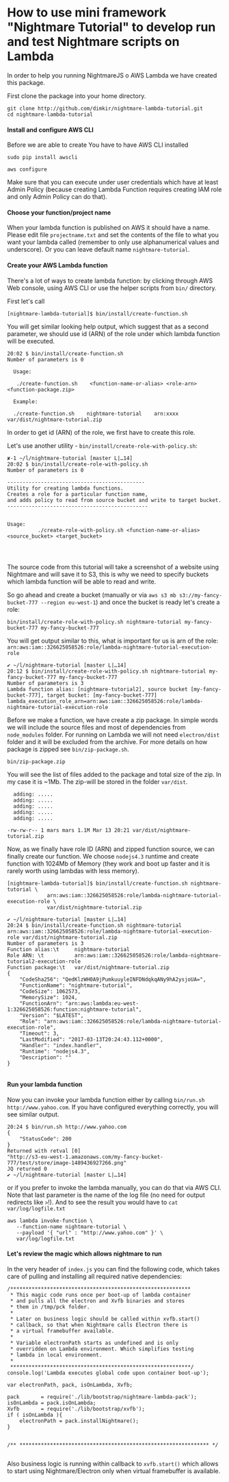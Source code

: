 How to use mini framework "Nightmare Tutorial" to develop run and test Nightmare scripts on Lambda
=====


In order to help you running NightmareJS o AWS Lambda we have created this package.

First clone the package into your home directory.


```
git clone http://github.com/dimkir/nightmare-lambda-tutorial.git 
cd nightmare-lambda-tutorial
```



#### Install and configure AWS CLI

Before we are able to create You have to have AWS CLI installed
```
sudo pip install awscli

aws configure

```

Make sure that you can execute under user credentials which have at least Admin Policy 
(because creating Lambda Function requires creating IAM role and only Admin Policy can do that).





#### Choose your function/project name

When your lambda function is published on AWS it should have a name. Please edit file `projectname.txt` and set 
the contents of the file to what you want your lambda called (remember to only use alphanumerical values and underscore). 
Or you can leave default name `nightmare-tutorial`.



#### Create your AWS Lambda function

There's a lot of ways to create lambda function: by clicking through AWS Web console, using AWS CLI or use the helper scripts from  `bin/` directory.

First let's call 

```
[nightmare-lambda-tutorial]$ bin/install/create-function.sh

```


You will get similar looking help output, which suggest that as a second parameter, 
we should use id (ARN) of the role under which lambda function will be executed. 

```
20:02 $ bin/install/create-function.sh 
Number of parameters is 0

  Usage:

   ./create-function.sh    <function-name-or-alias> <role-arn> <function-package.zip>

  Example: 

  ./create-function.sh    nightmare-tutorial    arn:xxxx     var/dist/nightmare-tutorial.zip

```


In order to get id (ARN) of the role, we first have to create this role.

Let's use another utility - `bin/install/create-role-with-policy.sh`:

```
✘-1 ~/l/nightmare-tutorial [master L|…14] 
20:02 $ bin/install/create-role-with-policy.sh 
Number of parameters is 0

---------------------------------------------
Utility for creating lambda functions.
Creates a role for a particular function name, 
and adds policy to read from source bucket and write to target bucket.
----------------------------------------------


Usage: 
          ./create-role-with-policy.sh <function-name-or-alias> <source_bucket> <target_bucket>




```


The source code from this tutorial will take a screenshot of a website using Nightmare and will save it to S3, 
this is why we need to specify buckets which lambda function will be able to read and write. 

So go ahead and create a bucket  (manually or via `aws s3 mb s3://my-fancy-bucket-777 --region eu-west-1`) and once 
the bucket is ready let's create a role:


```
bin/install/create-role-with-policy.sh nightmare-tutorial my-fancy-bucket-777 my-fancy-bucket-777
```

You will get output similar to this, what is important for us is arn of the role:
`arn:aws:iam::326625058526:role/lambda-nightmare-tutorial-execution-role`


```
✔ ~/l/nightmare-tutorial [master L|…14] 
20:12 $ bin/install/create-role-with-policy.sh nightmare-tutorial my-fancy-bucket-777 my-fancy-bucket-777
Number of parameters is 3
Lambda function alias: [nightmare-tutorial2], source bucket [my-fancy-bucket-777], target bucket: [my-fancy-bucket-777]
lambda_execution_role_arn=arn:aws:iam::326625058526:role/lambda-nightmare-tutorial-execution-role

```



Before we make a function, we have create a zip package. In simple words we will include the source files 
and most of dependencies from `node_modules` folder. For running on Lambda we will not need `electron/dist` folder
and it will be excluded from the archive. For more details on how package is zipped see `bin/zip-package.sh`. 

```
bin/zip-package.zip 
```

You will see the list of files added to the package and total size of the zip. In my case it is ~1Mb. 
The zip-will be stored in the folder `var/dist`.

```
  adding: .....
  adding: .....
  adding: .....
  adding: .....
  adding: .....

-rw-rw-r-- 1 mars mars 1.1M Mar 13 20:21 var/dist/nightmare-tutorial.zip

```


Now, as we finally have role ID (ARN) and zipped function source, we can finally create our function. We choose `nodejs4.3` runtime
and create function with 1024Mb of Memory (they work and boot up faster and it is rarely worth using lambdas with less memory).

```
[nightmare-lambda-tutorial]$ bin/install/create-function.sh nightmare-tutorial \
             arn:aws:iam::326625058526:role/lambda-nightmare-tutorial-execution-role \
             var/dist/nightmare-tutorial.zip
```


```
✔ ~/l/nightmare-tutorial [master L|…14] 
20:24 $ bin/install/create-function.sh nightmare-tutorial arn:aws:iam::326625058526:role/lambda-nightmare-tutorial-execution-role var/dist/nightmare-tutorial.zip 
Number of parameters is 3
Function alias:\t     nightmare-tutorial
Role ARN: \t          arn:aws:iam::326625058526:role/lambda-nightmare-tutorial2-execution-role 
Function package:\t   var/dist/nightmare-tutorial.zip
{
    "CodeSha256": "QedKlzWH0A9jPumkuuyleINFDNdqkqANy9hA2ysjoUA=", 
    "FunctionName": "nightmare-tutorial", 
    "CodeSize": 1062573, 
    "MemorySize": 1024, 
    "FunctionArn": "arn:aws:lambda:eu-west-1:326625058526:function:nightmare-tutorial", 
    "Version": "$LATEST", 
    "Role": "arn:aws:iam::326625058526:role/lambda-nightmare-tutorial-execution-role", 
    "Timeout": 3, 
    "LastModified": "2017-03-13T20:24:43.112+0000", 
    "Handler": "index.handler", 
    "Runtime": "nodejs4.3", 
    "Description": ""
}


```



#### Run your lambda function

Now you can invoke your lambda function either by calling `bin/run.sh http://www.yahoo.com`. 
If you have configured everything correctly, you will see similar output.

```
20:24 $ bin/run.sh http://www.yahoo.com
{
    "StatusCode": 200
}
Returned with retval [0]
"http://s3-eu-west-1.amazonaws.com/my-fancy-bucket-777/test/store/image-1489436927266.png"
JQ returned 0
✔ ~/l/nightmare-tutorial [master L|…14] 

```





or if you prefer to invoke the lambda manually, you can do that via AWS CLI. Note that last parameter
is the name of the log file (no need for output redirects like `>`!). And to see the result you would have to `cat var/log/logfile.txt`

```
aws lambda invoke-function \
   --function-name nightmare-tutorial \
   --payload '{ "url" : "http://www.yahoo.com" }' \
   var/log/logfile.txt

```







#### Let's review the magic which allows nightmare to run 

In the very header of `index.js` you can find the following code,
which takes care of pulling and installing all required native dependencies:


```
/***********************************************************
 * This magic code runs once per boot-up of lambda container
 * and pulls all the electron and Xvfb binaries and stores 
 * them in /tmp/pck folder. 
 * 
 * Later on business logic should be called within xvfb.start()
 * callback, so that when Nightmare calls Electron there is
 * a virtual framebuffer available.
 * 
 * Variable electronPath starts as undefined and is only 
 * overridden on Lambda environment. Which simplifies testing
 * lambda in local environment.
 * 
 ***********************************************************/
console.log('Lambda executes global code upon container boot-up');

var electronPath, pack, isOnLambda, Xvfb;

pack       = require('./lib/bootstrap/nightmare-lambda-pack');
isOnLambda = pack.isOnLambda;
Xvfb       = require('./lib/bootstrap/xvfb');
if ( isOnLambda ){
    electronPath = pack.installNightmare(); 
}


/** ************************************************************** */


```


Also business logic is running within callback to `xvfb.start()` 
which allows to start using Nightmare/Electron only when virtual framebuffer is available.




